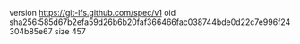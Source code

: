 version https://git-lfs.github.com/spec/v1
oid sha256:585d67b2efa59d26b6b20faf366466fac038744bde0d22c7e996f24304b85e67
size 457
